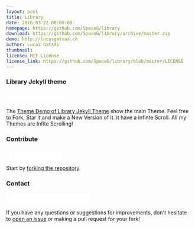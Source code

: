 ```yaml
---
layout: post
title: Library 
date: 2016-03-22 00:00:00
homepage: https://github.com/SpaceG/library
download: https://github.com/SpaceG/library/archive/master.zip
demo: http://lucasgatsas.ch
author: Lucas Gatsas
thumbnail: 
license: MIT License
license_link: https://github.com/SpaceG/library/blob/master/LICENSE
---
```


### Library Jekyll theme

<iframe
src="//ghbtns.com/github-btn.html?user=SpaceG&repo=library&type=watch&count=true&size=small"
allowtransparency="true" frameborder="0" scrolling="0" width="160px"
height="30px"></iframe>


The [Theme Demo of Library Jekyll
Theme](https://github.com/SpaceG/library) show the main Theme. Feel
free to Fork, Star it and make a New Version of it. it have a infinte
Scroll. All my Themes are Infite Scrolling!

### Contribute

<iframe
src="//ghbtns.com/github-btn.html?user=SpaceG&repo=library&type=fork&count=true&size=small"
allowtransparency="true" frameborder="0" scrolling="0" width="156px"
height="30px"></iframe>

Start by [forking the
repository](https://github.com/spaceg/library/fork).

### Contact

<iframe
src="//ghbtns.com/github-btn.html?user=SpaceG&type=follow&count=true&size=small"
allowtransparency="true" frameborder="0" scrolling="0" width="224px"
height="30px"></iframe>

If you have any questions or suggestions for improvements, don't
hesitate to [open an
issue](https://github.com/SpaceG/library/issues) or making a pull
request for your fork!
